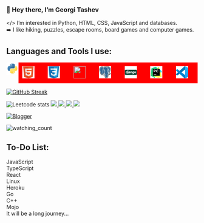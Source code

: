 ### :wave: Hey there, I’m Georgi Tashev

</> I’m interested in Python, HTML, CSS, JavaScript and databases.  
➡️ I like hiking, puzzles, escape rooms, board games and computer games.

## Languages and Tools I use:
<div style="display: flex; justify-content: space-around;">
  <div><img height="32" width="32" src="https://github.com/devicons/devicon/blob/v2.14.0/icons/python/python-original.svg" /></div>

 <div style="flex: 1; background-color: #f00; padding: 10px;"><img height="32" width="32" src="https://github.com/devicons/devicon/blob/v2.14.0/icons/html5/html5-original.svg" /></div>
 <div style="flex: 1; background-color: #f00; padding: 10px;"><img height="32" width="32" src="https://github.com/devicons/devicon/blob/v2.14.0/icons/css3/css3-original.svg" /></div>
 <div style="flex: 1; background-color: #f00; padding: 10px;"><img height="32" width="32" src="https://user-images.githubusercontent.com/3369400/139447912-e0f43f33-6d9f-45f8-be46-2df5bbc91289.png" /></div>
 <div style="flex: 1; background-color: #f00; padding: 10px;"><img height="32" width="32" src="https://github.com/devicons/devicon/blob/v2.14.0/icons/postgresql/postgresql-original.svg" /></div>
 <div style="flex: 1; background-color: #f00; padding: 10px;"><img height="32" width="32" src="https://github.com/devicons/devicon/blob/v2.14.0/icons/django/django-original.svg" /></div>
 <div style="flex: 1; background-color: #f00; padding: 10px;"><img height="32" width="32" src="https://github.com/devicons/devicon/blob/v2.14.0/icons/pycharm/pycharm-original.svg" /></div>
 <div style="flex: 1; background-color: #f00; padding: 10px;"><img height="32" width="32" src="https://github.com/devicons/devicon/blob/v2.14.0/icons/vscode/vscode-original.svg" />  </div>
</div>

[![GitHub Streak](http://github-readme-streak-stats.herokuapp.com?user=xaoccc&theme=dark&hide_border=true)](https://git.io/streak-stats) 

<img alt="Leetcode stats" src="https://leetcode-stats-six.vercel.app/api?username=xaocccc&theme=dark" width="495px"/>  

<a href="https://www.linkedin.com/in/georgi-tashev-3aab33a/">
  <img src="https://img.shields.io/badge/linkedin-%230077B5.svg?style=for-the-badge&logo=linkedin&logoColor=white">
</a>
<a href="https://www.facebook.com/georgi.tashev">
  <img src="https://img.shields.io/badge/Facebook-%231877F2.svg?style=for-the-badge&logo=Facebook&logoColor=white">
</a>
<a href="mailto:georgi.taschev@gmail.com">
  <img src="https://img.shields.io/badge/Gmail-D14836?style=for-the-badge&logo=gmail&logoColor=white">
</a>
<a href="https://discordapp.com/users/tashev_undead#3003">
  <img src="https://img.shields.io/badge/Discord-%235865F2.svg?style=for-the-badge&logo=discord&logoColor=white">
</a>

<a href="https://tashev83.blogspot.com/">  
  
![Blogger](https://img.shields.io/badge/Blogger-FF5722?style=for-the-badge&logo=blogger&logoColor=white)
  
</a>

<img src="https://komarev.com/ghpvc/?username=xaoccc&color=brightgreen" alt="watching_count" />

## To-Do List:
JavaScript  
TypeScript  
React  
Linux  
Heroku  
Go  
C++  
Mojo  
It will be a long journey...

<!---
https://api.codetabs.com/v1/loc/?github=xaoccc/python
xaoccc/xaoccc is a ✨ special ✨ repository because its `README.md` (this file) appears on your GitHub profile.
You can click the Preview link to take a look at your changes.
--->
